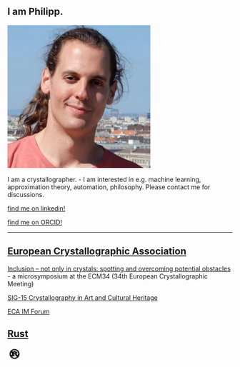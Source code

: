 I am Philipp.
------
<a href="https://phlpphns.github.io"><img src="img/photo_philipp.png" alt="Philipp" height="320"></a>

I am a crystallographer. - I am interested in e.g. machine learning, approximation theory, automation, philosophy. Please contact me for discussions.

[find me on linkedin!](https://jo.linkedin.com/in/philipp-hans-a5b9681a7?trk=people-guest_people_search-card)

[find me on ORCID!](https://orcid.org/0000-0002-3505-9884)

------

[European Crystallographic Association](https://ecanews.org/)
------

[Inclusion – not only in crystals: spotting and overcoming potential obstacles](https://phlpphns.github.io/ECM34_MS_inclusion/) - a microsymposium at the ECM34 (34th European Crystallographic Meeting)

[SIG-15 Crystallography in Art and Cultural Heritage](https://ecanews.org/groups/sig-15-crystallography-in-art-and-cultural-heritage/)

[ECA IM Forum](https://ecanews.org/groups/eca-im-forum/)

[Rust](https://www.rust-lang.org/)
------
<a href="https://www.rust-lang.org/"><img src="img/rust-logo-blk.svg" alt="Rust" height="32"></a>


<!---
[Rust] / [WebAssembly]
----------------------
<a href="https://www.rust-lang.org/"><img src="img/rust-logo-blk.svg" alt="Rust" height="32"></a>
<a href="https://webassembly.org/"><img src="img/WebAssembly_Logo.svg" alt="WebAssembly" height="32"></a>
<a href="https://developer.mozilla.org/en-US/docs/Web/JavaScript"><img src="img/Unofficial_JavaScript_logo.svg" alt="JavaScript" height="32"></a>
<a href="https://www.typescriptlang.org/"><img src="img/typescriptlang-icon.svg" alt="JavaScript" height="32"></a>

* [fractx-wasm-demo](https://phlpphns.github.io/test_submodule) - a [Mandelbrot](https://en.wikipedia.org/wiki/Mandelbrot_set) set WebAssembly [demo](/rust-fractx-wasm-demo/) in Rust. Thank you to [royaltm](https://royaltm.github.io/), whose repo I copied for learning reasons.
--->
